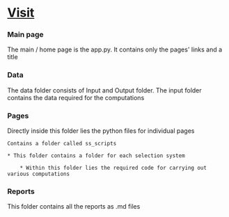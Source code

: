 # [Visit](mfproject.streamlit.app)

### Main page 

The main / home page is the app.py. It contains only the pages' links and a title

### Data

The data folder consists of Input and Output folder. The input folder contains the data required for the computations

### Pages

Directly inside this folder lies the python files for individual pages

    Contains a folder called ss_scripts

    * This folder contains a folder for each selection system

        * Within this folder lies the required code for carrying out various computations
        
### Reports

This folder contains all the reports as .md files
